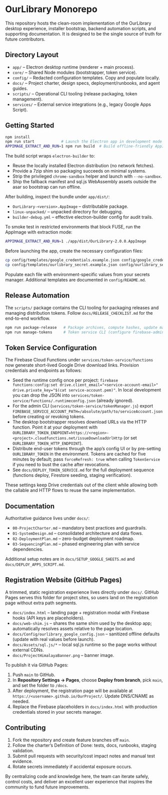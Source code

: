 # OurLibrary Monorepo

This repository hosts the clean-room implementation of the OurLibrary desktop experience, installer bootstrap, backend automation scripts, and supporting documentation. It is designed to be the single source of truth for future contributors.

## Directory Layout

- `app/` – Electron desktop runtime (renderer + main process).
- `core/` – Shared Node modules (bootstrapper, token service).
- `config/` – Redacted configuration templates. Copy and populate locally.
- `docs/` – Project charter, design specs, deployment/runbooks, and agent guides.
- `scripts/` – Operational CLI tooling (release packaging, token management).
- `services/` – External service integrations (e.g., legacy Google Apps Script).

## Getting Started

```bash
npm install
npm run start            # Launch the Electron app in development mode
APPIMAGE_EXTRACT_AND_RUN=1 npm run build  # Build offline-friendly AppImage
```

The build script wraps `electron-builder` to:

- Reuse the locally installed Electron distribution (no network fetches).
- Provide a 7zip shim so packaging succeeds on minimal systems.
- Strip the privileged `chrome-sandbox` helper and launch with `--no-sandbox`.
- Ship the fallback manifest and sql.js WebAssembly assets outside the asar so bootstrap can run offline.

After building, inspect the bundle under `app/dist/`:

- `OurLibrary-<version>.AppImage` – distributable package.
- `linux-unpacked/` – unpacked directory for debugging.
- `builder-debug.yml` – effective electron-builder config for audit trails.

To smoke test in restricted environments that block FUSE, run the AppImage with extraction mode:

```bash
APPIMAGE_EXTRACT_AND_RUN=1 ./app/dist/OurLibrary-2.0.0.AppImage
```

Before launching the app, create the necessary configuration files:

```bash
cp config/templates/google_credentials.example.json config/google_credentials.json
cp config/templates/ourlibrary_secret.example.json config/ourlibrary_secret.json
```

Populate each file with environment-specific values from your secrets manager. Additional templates are documented in `config/README.md`.

## Release Automation

The `scripts/` package contains the CLI tooling for packaging releases and managing distribution tokens. Follow `docs/RELEASE_CHECKLIST.md` for the end-to-end workflow.

```bash
npm run package-release   # Package archives, compute hashes, update manifest
npm run manage-tokens     # Token service CLI (configure firebase-admin credentials)
```

## Token Service Configuration

The Firebase Cloud Functions under `services/token-service/functions` now generate short-lived Google Drive download links. Provision credentials and endpoints as follows:

- Seed the runtime config once per project: `firebase functions:config:set drive.client_email="<service-account-email>" drive.private_key="$(cat service-account.pem)"`. In local development you can drop the JSON into `services/token-service/functions/.runtimeconfig.json` (already ignored).
- For the admin CLI (`services/token-service/tokenManager.js`) export `FIREBASE_SERVICE_ACCOUNT_PATH=/absolute/path/to/serviceAccount.json` before creating or revoking tokens.
- The desktop bootstrapper resolves download URLs via the HTTP function. Point it at your deployment with `OURLIBRARY_TOKEN_ENDPOINT=https://<region>-<project>.cloudfunctions.net/issueDownloadUrlHttp` (or set `OURLIBRARY_TOKEN_HTTP_ENDPOINT`).
- Distribute end-user tokens through the app’s config UI or by pre-setting `OURLIBRARY_TOKEN` in the environment. Tokens are cached for five minutes by default; pass `forceRefresh: true` when calling `TokenService` if you need to bust the cache after revocations.
- See `docs/DEPLOY_TOKEN_SERVICE.md` for the full deployment sequence (functions deploy, Firestore seeding, staging verification).

These settings keep Drive credentials out of the client while allowing both the callable and HTTP flows to reuse the same implementation.

## Documentation

Authoritative guidance lives under `docs/`:

- `00-ProjectCharter.md` – mandatory best practices and guardrails.
- `01-SystemDesign.md` – consolidated architecture and data flows.
- `02-DeploymentPlan.md` – zero-budget deployment roadmap.
- `03-SequencingPlan.md` – phased engineering plan with service dependencies.

Additional setup notes are in `docs/SETUP_GOOGLE_SHEETS.md` and `docs/DEPLOY_APPS_SCRIPT.md`.

## Registration Website (GitHub Pages)

A trimmed, static registration experience lives directly under `docs/`. GitHub Pages serves this folder for project sites, so users land on the registration page without extra path segments.

- `docs/index.html` – landing page + registration modal with Firebase hooks (API keys are placeholders).
- `docs/web-shim.js` – shares the same shim used by the desktop app; automatically resolves assets relative to the page location.
- `docs/Config/ourlibrary_google_config.json` – sanitized offline defaults (update with real values before launch).
- `docs/Assets/sql.js/*` – local sql.js runtime so the page works without external CDNs.
- `docs/ProjectHimalayaBanner.png` – banner image.

To publish it via GitHub Pages:

1. Push `main` to GitHub.
2. In **Repository Settings → Pages**, choose **Deploy from branch**, pick `main`, and set the folder to `/docs`.
3. After deployment, the registration page will be available at `https://<username>.github.io/OurProject/`. Update DNS/CNAME as needed.
4. Replace the Firebase placeholders in `docs/index.html` with production credentials stored in your secrets manager.

## Contributing

1. Fork the repository and create feature branches off `main`.
2. Follow the charter’s Definition of Done: tests, docs, runbooks, staging validation.
3. Submit pull requests with security/cost impact notes and manual test evidence.
4. Rotate secrets immediately if accidental exposure occurs.

By centralizing code and knowledge here, the team can iterate safely, control costs, and deliver an excellent user experience that inspires the community to fund future improvements.
